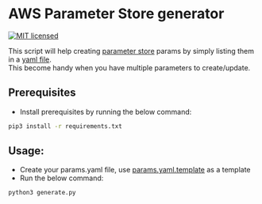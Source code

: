 # AWS Parameter Store generator
[![MIT licensed](https://img.shields.io/badge/license-MIT-blue.svg)](https://raw.githubusercontent.com/taherbs/aws-arameter-store-generator/master/LICENSE)

This script will help creating [parameter store](https://docs.aws.amazon.com/systems-manager/latest/userguide/systems-manager-paramstore.html) params by simply listing them in a [yaml file](params.yaml.template). <br>
This become handy when you have multiple parameters to create/update.

## Prerequisites
* Install prerequisites by running the below command:
```bash
pip3 install -r requirements.txt
```

## Usage:
* Create your params.yaml file, use [params.yaml.template](./params.yaml.template) as a template
* Run the below command:
```bash
python3 generate.py
```
